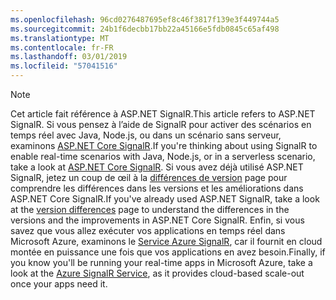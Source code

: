 ```yaml
---
ms.openlocfilehash: 96cd0276487695ef8c46f3817f139e3f449744a5
ms.sourcegitcommit: 24b1f6decbb17bb22a45166e5fdb0845c65af498
ms.translationtype: MT
ms.contentlocale: fr-FR
ms.lasthandoff: 03/01/2019
ms.locfileid: "57041516"
---
```

> [!NOTE]
> <span data-ttu-id="35cc4-101">Cet article fait référence à ASP.NET SignalR.</span><span class="sxs-lookup"><span data-stu-id="35cc4-101">This article refers to ASP.NET SignalR.</span></span> <span data-ttu-id="35cc4-102">Si vous pensez à l’aide de SignalR pour activer des scénarios en temps réel avec Java, Node.js, ou dans un scénario sans serveur, examinons [ASP.NET Core SignalR](/aspnet/core/signalr/introduction).</span><span class="sxs-lookup"><span data-stu-id="35cc4-102">If you're thinking about using SignalR to enable real-time scenarios with Java, Node.js, or in a serverless scenario, take a look at [ASP.NET Core SignalR](/aspnet/core/signalr/introduction).</span></span> <span data-ttu-id="35cc4-103">Si vous avez déjà utilisé ASP.NET SignalR, jetez un coup de œil à la [différences de version](/aspnet/core/signalr/version-differences) page pour comprendre les différences dans les versions et les améliorations dans ASP.NET Core SignalR.</span><span class="sxs-lookup"><span data-stu-id="35cc4-103">If you've already used ASP.NET SignalR, take a look at the [version differences](/aspnet/core/signalr/version-differences) page to understand the differences in the versions and the improvements in ASP.NET Core SignalR.</span></span> <span data-ttu-id="35cc4-104">Enfin, si vous savez que vous allez exécuter vos applications en temps réel dans Microsoft Azure, examinons le [Service Azure SignalR](/azure/azure-signalr/signalr-overview), car il fournit en cloud montée en puissance une fois que vos applications en avez besoin.</span><span class="sxs-lookup"><span data-stu-id="35cc4-104">Finally, if you know you'll be running your real-time apps in Microsoft Azure, take a look at the [Azure SignalR Service](/azure/azure-signalr/signalr-overview), as it provides cloud-based scale-out once your apps need it.</span></span>
